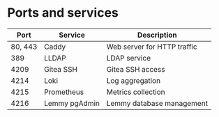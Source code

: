 # Ports and services

| Port    | Service       | Description                 |
| ------- | ------------- | --------------------------- |
| 80, 443 | Caddy         | Web server for HTTP traffic |
| 389     | LLDAP         | LDAP service                |
| 4209    | Gitea SSH     | Gitea SSH access            |
| 4214    | Loki          | Log aggregation             |
| 4215    | Prometheus    | Metrics collection          |
| 4216    | Lemmy pgAdmin | Lemmy database management   |
